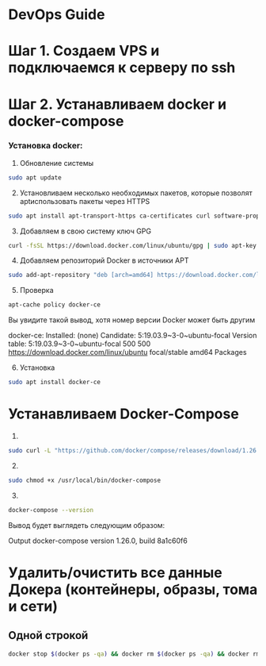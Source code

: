 # DevOps Guide

# Шаг 1. Создаем VPS и подключаемся к серверу по ssh

# Шаг 2. Устанавливаем docker и docker-compose

### Установка docker:

1. Обновление системы
```bash
sudo apt update
```

2. Установливаем несколько необходимых пакетов, которые позволят aptиспользовать пакеты через HTTPS
```bash
sudo apt install apt-transport-https ca-certificates curl software-properties-common
```

3. Добавляем в свою систему ключ GPG
```bash
curl -fsSL https://download.docker.com/linux/ubuntu/gpg | sudo apt-key add -
```

4. Добавляем репозиторий Docker в источники APT
```bash
sudo add-apt-repository "deb [arch=amd64] https://download.docker.com/linux/ubuntu focal stable"
```

5. Проверка
```bash
apt-cache policy docker-ce
```
Вы увидите такой вывод, хотя номер версии Docker может быть другим

docker-ce:
  Installed: (none)
  Candidate: 5:19.03.9~3-0~ubuntu-focal
  Version table:
     5:19.03.9~3-0~ubuntu-focal 500
        500 https://download.docker.com/linux/ubuntu focal/stable amd64 Packages

6. Установка
```bash
sudo apt install docker-ce
```

# Устанавливаем Docker-Compose

1.
```bash
sudo curl -L "https://github.com/docker/compose/releases/download/1.26.0/docker-compose-$(uname -s)-$(uname -m)" -o /usr/local/bin/docker-compose
```

2. 
```bash
sudo chmod +x /usr/local/bin/docker-compose
```

3. 
```bash
docker-compose --version
```

Вывод будет выглядеть следующим образом:

Output
docker-compose version 1.26.0, build 8a1c60f6


# Удалить/очистить все данные Докера (контейнеры, образы, тома и сети)

## Одной строкой

```bash
docker stop $(docker ps -qa) && docker rm $(docker ps -qa) && docker rmi -f $(docker images -qa) && docker volume rm $(docker volume ls -q) && docker network rm $(docker network ls -q)
```
